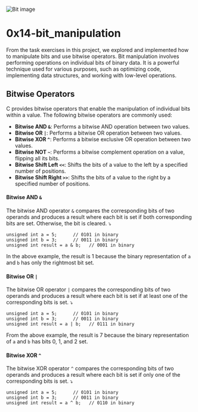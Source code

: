 ![Bit image](image.png)
# 0x14-bit_manipulation
From the task exercises in this project, we explored and implemented how to manipulate bits and use bitwise operators. Bit manipulation involves performing operations on individual bits of binary data. It is a powerful technique used for various purposes, such as optimizing code, implementing data structures, and working with low-level operations.  
## Bitwise Operators  
C provides bitwise operators that enable the manipulation of individual bits within a value. The following bitwise operators are commonly used:
* __Bitwise AND `&`__: Performs a bitwise AND operation between two values.
* __Bitwise OR `|`__: Performs a bitwise OR operation between two values.
* __Bitwise XOR `^`__: Performs a bitwise exclusive OR operation between two values.
* __Bitwise NOT `~`__: Performs a bitwise complement operation on a value, flipping all its bits.
* __Bitwise Shift Left `<<`__: Shifts the bits of a value to the left by a specified number of positions.
* __Bitwise Shift Right `>>`__: Shifts the bits of a value to the right by a specified number of positions.  
#### Bitwise AND `&`
The bitwise AND operator `&` compares the corresponding bits of two operands and produces a result where each bit is set if both corresponding bits are set. Otherwise, the bit is cleared. ⤵️ 
```
unsigned int a = 5;      // 0101 in binary
unsigned int b = 3;      // 0011 in binary
unsigned int result = a & b;   // 0001 in binary
```
In the above example, the result is 1 because the binary representation of `a` and `b` has only the rightmost bit set.

#### Bitwise OR `|`  
The bitwise OR operator `|` compares the corresponding bits of two operands and produces a result where each bit is set if at least one of the corresponding bits is set. ⤵️ 
```
unsigned int a = 5;      // 0101 in binary
unsigned int b = 3;      // 0011 in binary
unsigned int result = a | b;   // 0111 in binary
```
From the above example, the result is 7 because the binary representation of `a` and `b` has bits 0, 1, and 2 set.  
#### Bitwise XOR `^`  
The bitwise XOR operator `^` compares the corresponding bits of two operands and produces a result where each bit is set if only one of the corresponding bits is set. ⤵️
```
unsigned int a = 5;      // 0101 in binary
unsigned int b = 3;      // 0011 in binary
unsigned int result = a ^ b;   // 0110 in binary
```
